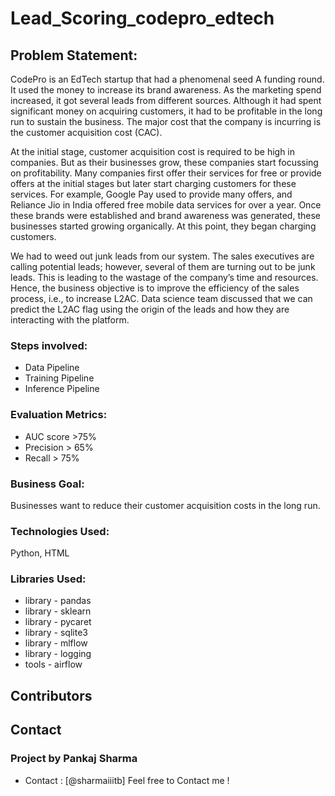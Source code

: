 # Lead_Scoring_codepro_edtech

## Problem Statement:

CodePro is an EdTech startup that had a phenomenal seed A funding round. 
It used the money to increase its brand awareness. As the marketing spend increased, it got several leads from different sources. Although it had spent significant money on acquiring customers, it had to be profitable in the long run to sustain the business. The major cost that the company is incurring is the customer acquisition cost (CAC).

At the initial stage, customer acquisition cost is required to be high in companies. But as their businesses grow, these companies start focussing on profitability. Many companies first offer their services for free or provide offers at the initial stages but later start charging customers for these services. For example, Google Pay used to provide many offers, and Reliance Jio in India offered free mobile data services for over a year. Once these brands were established and brand awareness was generated, these businesses started growing organically. At this point, they began charging customers.

We had to weed out junk leads from our system. The sales executives are calling potential leads; however, several of them are turning out to be junk leads. This is leading to the wastage of the company’s time and resources. Hence, the business objective is to improve the efficiency of the sales process, i.e., to increase L2AC. Data science team discussed that we can predict the L2AC flag using the origin of the leads and how they are interacting with the platform.

### Steps involved:

<ul>
	<li>Data Pipeline</li>
	<li>Training Pipeline</li>
	<li>Inference Pipeline</li>
</ul>

### Evaluation Metrics:

<ul>
	<li>AUC score >75%</li>
	<li>Precision > 65%</li>
	<li>Recall > 75%</li>
</ul>

### Business Goal:

Businesses want to reduce their customer acquisition costs in the long run. 

### Technologies Used: 

Python, HTML

### Libraries Used: 

- library - pandas
- library - sklearn
- library - pycaret
- library - sqlite3
- library - mlflow
- library - logging
- tools - airflow


## Contributors
## Contact
### Project by Pankaj Sharma
- Contact : [@sharmaiiitb] Feel free to Contact me !
